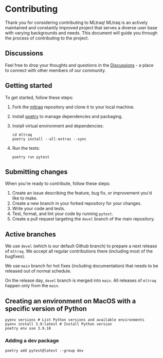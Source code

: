 # Contributing

Thank you for considering contributing to MLtraq! MLtraq is an actively maintained and constantly improved project that serves a diverse user base with varying backgrounds and needs. This document will guide you through the process of contributing to the project.

## Discussions

Feel free to drop your thoughts and questions in the [Discussions](https://github.com/elehcimd/mltraq/discussions) - a place to connect with other members of our community.

## Getting started

To get started, follow these steps:

1. Fork the [mltraq](https://github.com/elehcimd/mltraq) repository and clone it to your local machine.
2. Install [poetry](https://python-poetry.org/docs/#installation) to manage dependencies and packaging.
3. Install virtual environment and dependencies:

    ```
    cd mltraq
    poetry install --all-extras --sync
    ```    
4. Run the tests:

    ```
    poetry run pytest
    ```


## Submitting changes

When you're ready to contribute, follow these steps:

1. Create an issue describing the feature, bug fix, or improvement you'd like to make.
2. Create a new branch in your forked repository for your changes.
3. Write your code and tests.
4. Test, format, and lint your code by running `pytest`.
6. Create a pull request targeting the `devel` branch of the main repository.

## Active branches

We use `devel` (which is our default Github branch) to prepare a next release of `mltraq`. We accept all regular contributions there (including most of the bugfixes).

We use `main` branch for hot fixes (including documentation) that needs to be released out of normal schedule.

On the release day, `devel` branch is merged into `main`. All releases of `mltraq` happen only from the `main`.

## Creating an environment on MacOS with a specific version of Python

```
pyenv versions # List Python versions and available environments
pyenv install 3.9:latest # Install Python version
poetry env use 3.9.18

```

### Adding a dev package

```
poetry add pytest@latest --group dev
```